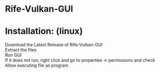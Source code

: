 # Rife-Vulkan-GUI
#
# Installation: (linux)
Download the Latest Release of Rife-Vulkan-GUI <br />
Extract the files <br />
Run GUI <br />
If it does not run, right click and go to properties -> permissions and check Allow executing file as program<br />
